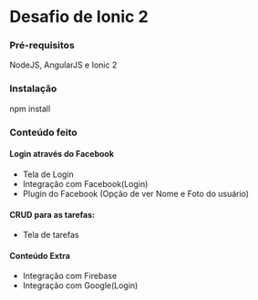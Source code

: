 # Desafio de Ionic 2

### Pré-requisitos

NodeJS, AngularJS e Ionic 2

### Instalação

npm install

### Conteúdo feito

#### Login através do Facebook

- Tela de Login
- Integração com Facebook(Login)
- Plugin do Facebook (Opção de ver Nome e Foto do usuário) 

#### CRUD para as tarefas:

- Tela de tarefas

#### Conteúdo Extra

- Integração com Firebase
- Integração com Google(Login)